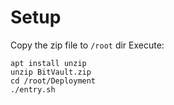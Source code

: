 # Setup

Copy the zip file to `/root` dir
Execute:
```
apt install unzip
unzip BitVault.zip
cd /root/Deployment
./entry.sh
```

